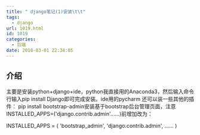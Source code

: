 ```yaml
---
title: " django笔记(1)安装\t\t"
tags:
  - django
url: 1019.html
id: 1019
categories:
  - 后端
date: 2018-03-01 22:34:05
---
```


介绍
--

主要是安装python+django+ide，python我直接用的Anaconda3，然后输入命令行输入pip install Django即可完成安装。ide用的pycharm 还可以装一些其他的插件： pip install bootstrap-admin安装基于bootstrap后台管理页面，注意INSTALLED_APPS=('django.contrib.admin'……)前增加改为：

INSTALLED_APPS = (
  'bootstrap_admin',
  'django.contrib.admin',
  ……
)